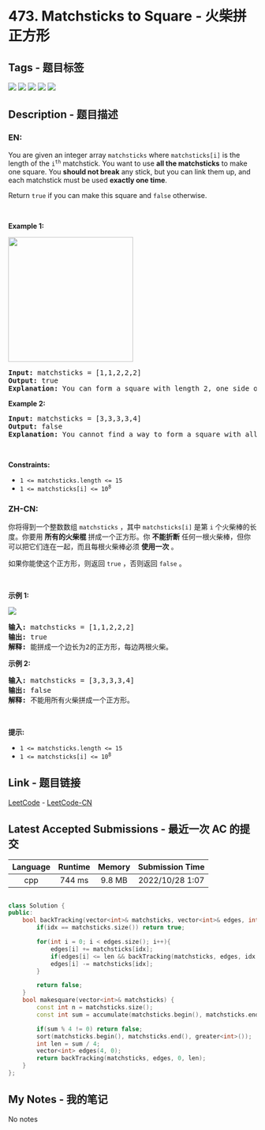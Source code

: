 
# 473. Matchsticks to Square - 火柴拼正方形

## Tags - 题目标签

 <img src="https://img.shields.io/badge/Bit Manipulation-位运算-blue.svg">   <img src="https://img.shields.io/badge/Array-数组-blue.svg">   <img src="https://img.shields.io/badge/Dynamic Programming-动态规划-blue.svg">   <img src="https://img.shields.io/badge/Backtracking-回溯-blue.svg">   <img src="https://img.shields.io/badge/Bitmask-状态压缩-blue.svg">  


## Description - 题目描述

### EN:
<p>You are given an integer array <code>matchsticks</code> where <code>matchsticks[i]</code> is the length of the <code>i<sup>th</sup></code> matchstick. You want to use <strong>all the matchsticks</strong> to make one square. You <strong>should not break</strong> any stick, but you can link them up, and each matchstick must be used <strong>exactly one time</strong>.</p>

<p>Return <code>true</code> if you can make this square and <code>false</code> otherwise.</p>

<p>&nbsp;</p>
<p><strong class="example">Example 1:</strong></p>
<img alt="" src="https://assets.leetcode.com/uploads/2021/04/09/matchsticks1-grid.jpg" style="width: 253px; height: 253px;" />
<pre>
<strong>Input:</strong> matchsticks = [1,1,2,2,2]
<strong>Output:</strong> true
<strong>Explanation:</strong> You can form a square with length 2, one side of the square came two sticks with length 1.
</pre>

<p><strong class="example">Example 2:</strong></p>

<pre>
<strong>Input:</strong> matchsticks = [3,3,3,3,4]
<strong>Output:</strong> false
<strong>Explanation:</strong> You cannot find a way to form a square with all the matchsticks.
</pre>

<p>&nbsp;</p>
<p><strong>Constraints:</strong></p>

<ul>
	<li><code>1 &lt;= matchsticks.length &lt;= 15</code></li>
	<li><code>1 &lt;= matchsticks[i] &lt;= 10<sup>8</sup></code></li>
</ul>


### ZH-CN:
<p>你将得到一个整数数组 <code>matchsticks</code> ，其中 <code>matchsticks[i]</code> 是第 <code>i</code>&nbsp;个火柴棒的长度。你要用 <strong>所有的火柴棍</strong>&nbsp;拼成一个正方形。你 <strong>不能折断</strong> 任何一根火柴棒，但你可以把它们连在一起，而且每根火柴棒必须 <strong>使用一次</strong> 。</p>

<p>如果你能使这个正方形，则返回 <code>true</code> ，否则返回 <code>false</code> 。</p>

<p>&nbsp;</p>

<p><strong>示例&nbsp;1:</strong></p>

<p><img src="https://assets.leetcode.com/uploads/2021/04/09/matchsticks1-grid.jpg" /></p>

<pre>
<strong>输入:</strong> matchsticks = [1,1,2,2,2]
<strong>输出:</strong> true
<strong>解释:</strong> 能拼成一个边长为2的正方形，每边两根火柴。
</pre>

<p><strong>示例&nbsp;2:</strong></p>

<pre>
<strong>输入:</strong> matchsticks = [3,3,3,3,4]
<strong>输出:</strong> false
<strong>解释:</strong> 不能用所有火柴拼成一个正方形。
</pre>

<p>&nbsp;</p>

<p><strong>提示:</strong></p>

<ul>
	<li><code>1 &lt;= matchsticks.length &lt;= 15</code></li>
	<li><code>1 &lt;= matchsticks[i] &lt;= 10<sup>8</sup></code></li>
</ul>



## Link - 题目链接

[LeetCode](https://leetcode.com/problems/matchsticks-to-square/description/)  -  [LeetCode-CN](https://leetcode.cn/problems/matchsticks-to-square/description/)
## Latest Accepted Submissions - 最近一次 AC 的提交


| Language | Runtime | Memory | Submission Time |
|:---:|:---:|:---:|:---:|
| cpp  | 744 ms | 9.8 MB | 2022/10/28 1:07 |

```cpp

class Solution {
public:
    bool backTracking(vector<int>& matchsticks, vector<int>& edges, int idx, const int len){
        if(idx == matchsticks.size()) return true;

        for(int i = 0; i < edges.size(); i++){
            edges[i] += matchsticks[idx];
            if(edges[i] <= len && backTracking(matchsticks, edges, idx + 1, len)) return true;
            edges[i] -= matchsticks[idx];
        }

        return false;
    }
    bool makesquare(vector<int>& matchsticks) {
        const int n = matchsticks.size();
        const int sum = accumulate(matchsticks.begin(), matchsticks.end(), 0);

        if(sum % 4 != 0) return false;
        sort(matchsticks.begin(), matchsticks.end(), greater<int>());
        int len = sum / 4;
        vector<int> edges(4, 0);
        return backTracking(matchsticks, edges, 0, len);
    }
};

```
## My Notes - 我的笔记


No notes

